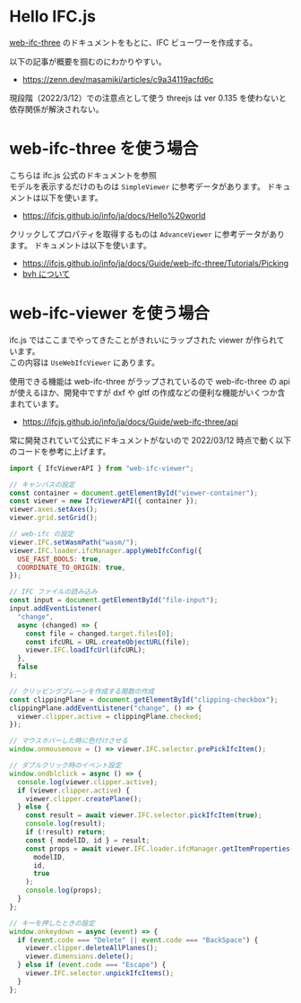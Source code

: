 # Hello IFC.js

[web-ifc-three](https://ifcjs.github.io/info/ja/docs/Guide/web-ifc-three/Introduction) のドキュメントをもとに、IFC ビューワーを作成する。

以下の記事が概要を掴むのにわかりやすい。

- https://zenn.dev/masamiki/articles/c9a34119acfd6c

現段階（2022/3/12）での注意点として使う threejs は ver 0.135 を使わないと依存関係が解決されない。

# web-ifc-three を使う場合

こちらは ifc.js 公式のドキュメントを参照  
モデルを表示するだけのものは `SimpleViewer` に参考データがあります。
ドキュメントは以下を使います。

- https://ifcjs.github.io/info/ja/docs/Hello%20world

クリックしてプロパティを取得するものは `AdvanceViewer` に参考データがあります。
ドキュメントは以下を使います。

- https://ifcjs.github.io/info/ja/docs/Guide/web-ifc-three/Tutorials/Picking
- [bvh について](https://qiita.com/omochi64/items/9336f57118ba918f82ec)

# web-ifc-viewer を使う場合

ifc.js ではここまでやってきたことがきれいにラップされた viewer が作られています。  
この内容は `UseWebIfcViewer` にあります。

使用できる機能は web-ifc-three がラップされているので web-ifc-three の api が使えるほか、開発中ですが dxf や gltf の作成などの便利な機能がいくつか含まれています。

- https://ifcjs.github.io/info/ja/docs/Guide/web-ifc-three/api

常に開発されていて公式にドキュメントがないので 2022/03/12 時点で動く以下のコードを参考に上げます。

```js
import { IfcViewerAPI } from "web-ifc-viewer";

// キャンバスの設定
const container = document.getElementById("viewer-container");
const viewer = new IfcViewerAPI({ container });
viewer.axes.setAxes();
viewer.grid.setGrid();

// web-ifc の設定
viewer.IFC.setWasmPath("wasm/");
viewer.IFC.loader.ifcManager.applyWebIfcConfig({
  USE_FAST_BOOLS: true,
  COORDINATE_TO_ORIGIN: true,
});

// IFC ファイルの読み込み
const input = document.getElementById("file-input");
input.addEventListener(
  "change",
  async (changed) => {
    const file = changed.target.files[0];
    const ifcURL = URL.createObjectURL(file);
    viewer.IFC.loadIfcUrl(ifcURL);
  },
  false
);

// クリッピングプレーンを作成する関数の作成
const clippingPlane = document.getElementById("clipping-checkbox");
clippingPlane.addEventListener("change", () => {
  viewer.clipper.active = clippingPlane.checked;
});

// マウスホバーした時に色付けさせる
window.onmousemove = () => viewer.IFC.selector.prePickIfcItem();

// ダブルクリック時のイベント設定
window.ondblclick = async () => {
  console.log(viewer.clipper.active);
  if (viewer.clipper.active) {
    viewer.clipper.createPlane();
  } else {
    const result = await viewer.IFC.selector.pickIfcItem(true);
    console.log(result);
    if (!result) return;
    const { modelID, id } = result;
    const props = await viewer.IFC.loader.ifcManager.getItemProperties(
      modelID,
      id,
      true
    );
    console.log(props);
  }
};

// キーを押したときの設定
window.onkeydown = async (event) => {
  if (event.code === "Delete" || event.code === "BackSpace") {
    viewer.clipper.deleteAllPlanes();
    viewer.dimensions.delete();
  } else if (event.code === "Escape") {
    viewer.IFC.selector.unpickIfcItems();
  }
};
```
